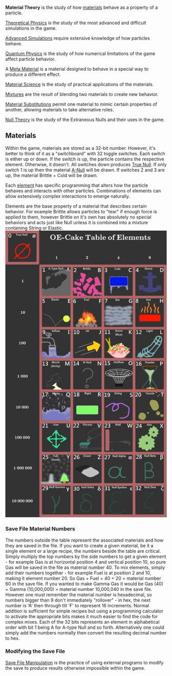 **Material Theory** is the study of how [materials](/Material.md "Material") behave as a property of a particle.

[Theoretical Physics](/Theoretical%20Physics.md "Theoretical Physics") is the study of the most advanced and difficult simulations in the game.

[Advanced Simulations](/Advanced%20Simulations.md "Advanced Simulations") require extensive knowledge of how particles behave.

[Quantum Physics](/Quantum%20Physics.md "Quantum Physics") is the study of how numerical limitations of the game affect particle behavior.

A [Meta Material](/Meta%20Material.md "Meta Material") is a material designed to behave in a special way to produce a different effect.

[Material Science](/Materials%20Science.md "Materials Science") is the study of practical applications of the materials.

[Mixtures](/Mixture.md "Mixture") are the result of blending two materials to create new behavior.

[Material Substitutions](/Material%20Substitutions.md "Material Substitutions") permit one material to mimic certain properties of another, allowing materials to take alternative roles.

[Null Theory](/Null%20Theory.md "Null Theory") is the study of the Extraneous Nulls and their uses in the game.  

## Materials

Within the game, materials are stored as a 32-bit number. However, it's better to think of it as a "switchboard" with 32 toggle switches. Each switch is either up or down. If the switch is up, the particle contains the respective element. Otherwise, it doesn't. All switches down produces [True Null](/True%20Null.md "True Null"). If only switch 1 is up then the material [A-Null](/Null.md "Null") will be drawn. If switches 2 and 3 are up, the material Brittle + Cold will be drawn.

Each [element](/Material.md "Material") has specific programming that alters how the particle behaves and interacts with other particles. Combinations of elements can allow extensively complex interactions to emerge naturally.

Elements are the base property of a material that describes certain behavior. For example Brittle allows particles to "tear" if enough force is applied to them, however Brittle on it's own has absolutely no special behaviors and acts just like Null unless it is combined into a mixture containing String or Elastic.  
![The numbers above and beside the table represent the hexadecimal encoding of each material in the save file\|alt=](/images/Elements.png "The numbers above and beside the table represent the hexadecimal encoding of each material in the save file|alt=")

### Save File Material Numbers

The numbers outside the table represent the associated materials and how they are saved in the file. If you want to create a given material, be it a single element or a large recipe, the numbers beside the table are critical. Simply multiply the top numbers by the side numbers to get a given element - for example Gas is at horizontal position 4 and vertical position 10, so pure Gas will be saved in the file as material number 40. To mix elements, simply add their numbers together - for example Fuel is at position 2 and 10, making it element number 20. So Gas + Fuel = 40 + 20 = material number 60 in the save file. If you wanted to make Gamma Gas it would be Gas (40) + Gamma (10,000,000) = material number 10,000,040 in the save file. However one must remember the material number is hexadecimal, so numbers bigger than 9 don't immediately "rollover" - in hex, the next number is 'A' then through till 'F' to represent 16 increments. Normal addition is sufficient for simple recipes but using a programming calculator to activate the appropriate bits makes it much easier to find the code for complex mixes. Each of the 32 bits represents an element in alphabetical order with bit 1 being A for A-type Null and so forth. Alternatively one could simply add the numbers normally then convert the resulting decimal number to hex.

### Modifying the Save File

[Save File Manipulation](/.oec%20File%20Manipulation.md ".oec File Manipulation") is the practice of using external programs to modify the save to produce results otherwise impossible within the game.
